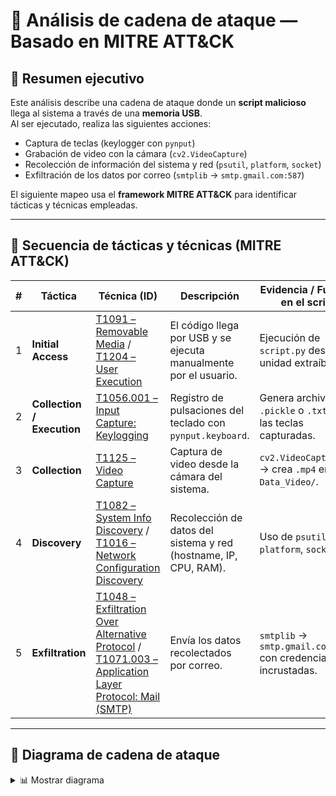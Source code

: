 # 🧩 Análisis de cadena de ataque — Basado en MITRE ATT&CK

## 📘 Resumen ejecutivo
Este análisis describe una cadena de ataque donde un **script malicioso** llega al sistema a través de una **memoria USB**.  
Al ser ejecutado, realiza las siguientes acciones:

- Captura de teclas (keylogger con `pynput`)
- Grabación de video con la cámara (`cv2.VideoCapture`)
- Recolección de información del sistema y red (`psutil`, `platform`, `socket`)
- Exfiltración de los datos por correo (`smtplib` → `smtp.gmail.com:587`)

El siguiente mapeo usa el **framework MITRE ATT&CK** para identificar tácticas y técnicas empleadas.

---

## 🎯 Secuencia de tácticas y técnicas (MITRE ATT&CK)

| # | Táctica | Técnica (ID) | Descripción | Evidencia / Función en el script |
|---|----------|---------------|-------------|----------------------------------|
| 1 | **Initial Access** | [T1091 – Removable Media](https://attack.mitre.org/techniques/T1091/) / [T1204 – User Execution](https://attack.mitre.org/techniques/T1204/) | El código llega por USB y se ejecuta manualmente por el usuario. | Ejecución de `script.py` desde unidad extraíble. |
| 2 | **Collection / Execution** | [T1056.001 – Input Capture: Keylogging](https://attack.mitre.org/techniques/T1056/001/) | Registro de pulsaciones del teclado con `pynput.keyboard`. | Genera archivos `.pickle` o `.txt` con las teclas capturadas. |
| 3 | **Collection** | [T1125 – Video Capture](https://attack.mitre.org/techniques/T1125/) | Captura de video desde la cámara del sistema. | `cv2.VideoCapture(0)` → crea `.mp4` en `Data_Video/`. |
| 4 | **Discovery** | [T1082 – System Info Discovery](https://attack.mitre.org/techniques/T1082/) / [T1016 – Network Configuration Discovery](https://attack.mitre.org/techniques/T1016/) | Recolección de datos del sistema y red (hostname, IP, CPU, RAM). | Uso de `psutil`, `platform`, `socket`. |
| 5 | **Exfiltration** | [T1048 – Exfiltration Over Alternative Protocol](https://attack.mitre.org/techniques/T1048/) / [T1071.003 – Application Layer Protocol: Mail (SMTP)](https://attack.mitre.org/techniques/T1071/003/) | Envía los datos recolectados por correo. | `smtplib` → `smtp.gmail.com:587` con credenciales incrustadas. |

---

## 🧠 Diagrama de cadena de ataque

<details>
<summary>📊 Mostrar diagrama</summary>

flowchart LR
  subgraph Initial_Access [Initial Access]
    direction TB
    A[/"Medio extraíble\nT1091 / T1204"/]
  end

  subgraph Collection [Collection / Execution]
    direction TB
    B[/"Keylogging\nT1056.001\n(pynput)"/]
    C[/"Captura de vídeo\nT1125\n(cv2 → .mp4)"/]
  end

  subgraph Discovery [Discovery]
    direction TB
    D[/"System & Network\nT1082 / T1016\n(psutil, platform, socket)"/]
  end

  subgraph Exfiltration [Exfiltration]
    direction TB
    E[/"SMTP / Mail\nT1048 / T1071.003\n(smtplib)"/]
  end

  subgraph Artifacts [Artefactos / IoCs]
    direction TB
    F[/"Data_Video, .txt, .pickle,\ncredenciales en claro"/]
  end

  %% Flujo y estilos
  A --> B
  B --> C
  B --> D
  C --> D
  D --> E
  E --> F

  %% Estilo de nodos
  classDef box fill:#ffffff,stroke:#333,stroke-width:1px,font-size:24px,color:#111111,padding:10px;
  class A,B,C,D,E,F box;

  %% Estilo de subgráficos (títulos)
  style Initial_Access font-size:22px;
  style Collection font-size:22px;
  style Discovery font-size:22px;
  style Exfiltration font-size:22px;
  style Artifacts font-size:22px;

  %% Estilo de nodos individuales
  style Initial_Access fill:#fdebd0,stroke:#e67e22,stroke-width:1px;
  style Collection fill:#e8f6ff,stroke:#1f78b4,stroke-width:1px;
  style Discovery fill:#f0f5e6,stroke:#2e8b57,stroke-width:1px;
  style Exfiltration fill:#fff0f0,stroke:#c0392b,stroke-width:1px;
  style Artifacts fill:#f7f7f7,stroke:#95a5a6,stroke-width:1px;

  %% Estilo de flechas
  linkStyle default stroke:#444,stroke-width:2px;
